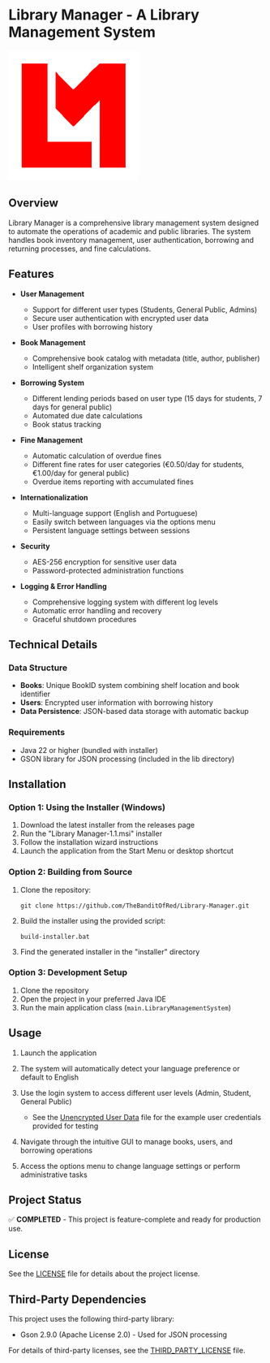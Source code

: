 # Library Manager - A Library Management System
![icon-256.png](src/resources/icon/icon-256.png)

## Overview
Library Manager is a comprehensive library management system designed to automate the operations of academic and public libraries. The system handles book inventory management, user authentication, borrowing and returning processes, and fine calculations.

## Features
- **User Management**
  - Support for different user types (Students, General Public, Admins)
  - Secure user authentication with encrypted user data
  - User profiles with borrowing history

- **Book Management**
  - Comprehensive book catalog with metadata (title, author, publisher)
  - Intelligent shelf organization system

- **Borrowing System**
  - Different lending periods based on user type (15 days for students, 7 days for general public)
  - Automated due date calculations
  - Book status tracking

- **Fine Management**
  - Automatic calculation of overdue fines
  - Different fine rates for user categories (€0.50/day for students, €1.00/day for general public)
  - Overdue items reporting with accumulated fines

- **Internationalization**
  - Multi-language support (English and Portuguese)
  - Easily switch between languages via the options menu
  - Persistent language settings between sessions

- **Security**
  - AES-256 encryption for sensitive user data
  - Password-protected administration functions

- **Logging & Error Handling**
  - Comprehensive logging system with different log levels
  - Automatic error handling and recovery
  - Graceful shutdown procedures

## Technical Details

### Data Structure
- **Books**: Unique BookID system combining shelf location and book identifier
- **Users**: Encrypted user information with borrowing history
- **Data Persistence**: JSON-based data storage with automatic backup

### Requirements
- Java 22 or higher (bundled with installer)
- GSON library for JSON processing (included in the lib directory)

## Installation

### Option 1: Using the Installer (Windows)
1. Download the latest installer from the releases page
2. Run the "Library Manager-1.1.msi" installer
3. Follow the installation wizard instructions
4. Launch the application from the Start Menu or desktop shortcut

### Option 2: Building from Source
1. Clone the repository:
   ```
   git clone https://github.com/TheBanditOfRed/Library-Manager.git
   ```

2. Build the installer using the provided script:
   ```
   build-installer.bat
   ```

3. Find the generated installer in the "installer" directory

### Option 3: Development Setup
1. Clone the repository
2. Open the project in your preferred Java IDE
3. Run the main application class (`main.LibraryManagementSystem`)

## Usage
1. Launch the application
2. The system will automatically detect your language preference or default to English
3. Use the login system to access different user levels (Admin, Student, General Public)
   - See the [Unencrypted User Data](src/main/resources/unencrypted_user_data.txt) file for the example user credentials provided for testing

4. Navigate through the intuitive GUI to manage books, users, and borrowing operations
5. Access the options menu to change language settings or perform administrative tasks

## Project Status
✅ **COMPLETED** - This project is feature-complete and ready for production use.

## License
See the [LICENSE](LICENSE) file for details about the project license.

## Third-Party Dependencies
This project uses the following third-party library:
- Gson 2.9.0 (Apache License 2.0) - Used for JSON processing

For details of third-party licenses, see the [THIRD_PARTY_LICENSE](THIRD_PARTY_LICENSE) file.